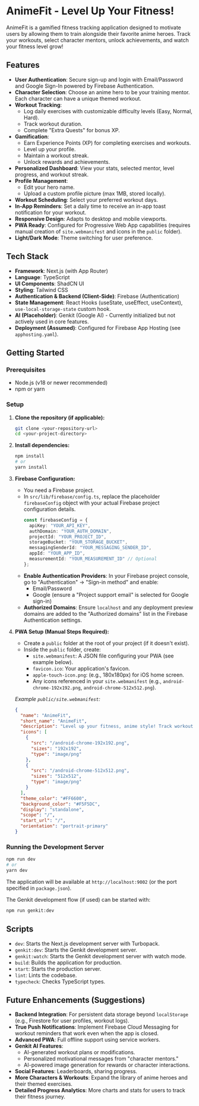 # AnimeFit - Level Up Your Fitness!

AnimeFit is a gamified fitness tracking application designed to motivate users by allowing them to train alongside their favorite anime heroes. Track your workouts, select character mentors, unlock achievements, and watch your fitness level grow!

## Features

*   **User Authentication**: Secure sign-up and login with Email/Password and Google Sign-In powered by Firebase Authentication.
*   **Character Selection**: Choose an anime hero to be your training mentor. Each character can have a unique themed workout.
*   **Workout Tracking**:
    *   Log daily exercises with customizable difficulty levels (Easy, Normal, Hard).
    *   Track workout duration.
    *   Complete "Extra Quests" for bonus XP.
*   **Gamification**:
    *   Earn Experience Points (XP) for completing exercises and workouts.
    *   Level up your profile.
    *   Maintain a workout streak.
    *   Unlock rewards and achievements.
*   **Personalized Dashboard**: View your stats, selected mentor, level progress, and workout streak.
*   **Profile Management**:
    *   Edit your hero name.
    *   Upload a custom profile picture (max 1MB, stored locally).
*   **Workout Scheduling**: Select your preferred workout days.
*   **In-App Reminders**: Set a daily time to receive an in-app toast notification for your workout.
*   **Responsive Design**: Adapts to desktop and mobile viewports.
*   **PWA Ready**: Configured for Progressive Web App capabilities (requires manual creation of `site.webmanifest` and icons in the `public` folder).
*   **Light/Dark Mode**: Theme switching for user preference.

## Tech Stack

*   **Framework**: Next.js (with App Router)
*   **Language**: TypeScript
*   **UI Components**: ShadCN UI
*   **Styling**: Tailwind CSS
*   **Authentication & Backend (Client-Side)**: Firebase (Authentication)
*   **State Management**: React Hooks (useState, useEffect, useContext), `use-local-storage-state` custom hook.
*   **AI (Placeholder)**: Genkit (Google AI) - Currently initialized but not actively used in core features.
*   **Deployment (Assumed)**: Configured for Firebase App Hosting (see `apphosting.yaml`).

## Getting Started

### Prerequisites

*   Node.js (v18 or newer recommended)
*   npm or yarn

### Setup

1.  **Clone the repository (if applicable):**
    ```bash
    git clone <your-repository-url>
    cd <your-project-directory>
    ```

2.  **Install dependencies:**
    ```bash
    npm install
    # or
    yarn install
    ```

3.  **Firebase Configuration:**
    *   You need a Firebase project.
    *   In `src/lib/firebase/config.ts`, replace the placeholder `firebaseConfig` object with your actual Firebase project configuration details.
        ```typescript
        const firebaseConfig = {
          apiKey: "YOUR_API_KEY",
          authDomain: "YOUR_AUTH_DOMAIN",
          projectId: "YOUR_PROJECT_ID",
          storageBucket: "YOUR_STORAGE_BUCKET",
          messagingSenderId: "YOUR_MESSAGING_SENDER_ID",
          appId: "YOUR_APP_ID",
          measurementId: "YOUR_MEASUREMENT_ID" // Optional
        };
        ```
    *   **Enable Authentication Providers**: In your Firebase project console, go to "Authentication" -> "Sign-in method" and enable:
        *   Email/Password
        *   Google (ensure a "Project support email" is selected for Google sign-in)
    *   **Authorized Domains**: Ensure `localhost` and any deployment preview domains are added to the "Authorized domains" list in the Firebase Authentication settings.

4.  **PWA Setup (Manual Steps Required):**
    *   Create a `public` folder at the root of your project (if it doesn't exist).
    *   Inside the `public` folder, create:
        *   `site.webmanifest`: A JSON file configuring your PWA (see example below).
        *   `favicon.ico`: Your application's favicon.
        *   `apple-touch-icon.png`: (e.g., 180x180px) for iOS home screen.
        *   Any icons referenced in your `site.webmanifest` (e.g., `android-chrome-192x192.png`, `android-chrome-512x512.png`).

    *Example `public/site.webmanifest`:*
    ```json
    {
      "name": "AnimeFit",
      "short_name": "AnimeFit",
      "description": "Level up your fitness, anime style! Track workouts, choose hero mentors, and unlock achievements.",
      "icons": [
        {
          "src": "/android-chrome-192x192.png",
          "sizes": "192x192",
          "type": "image/png"
        },
        {
          "src": "/android-chrome-512x512.png",
          "sizes": "512x512",
          "type": "image/png"
        }
      ],
      "theme_color": "#FF6600",
      "background_color": "#F5F5DC",
      "display": "standalone",
      "scope": "/",
      "start_url": "/",
      "orientation": "portrait-primary"
    }
    ```

### Running the Development Server

```bash
npm run dev
# or
yarn dev
```
The application will be available at `http://localhost:9002` (or the port specified in `package.json`).

The Genkit development flow (if used) can be started with:
```bash
npm run genkit:dev
```

## Scripts

*   `dev`: Starts the Next.js development server with Turbopack.
*   `genkit:dev`: Starts the Genkit development server.
*   `genkit:watch`: Starts the Genkit development server with watch mode.
*   `build`: Builds the application for production.
*   `start`: Starts the production server.
*   `lint`: Lints the codebase.
*   `typecheck`: Checks TypeScript types.

## Future Enhancements (Suggestions)

*   **Backend Integration**: For persistent data storage beyond `localStorage` (e.g., Firestore for user profiles, workout logs).
*   **True Push Notifications**: Implement Firebase Cloud Messaging for workout reminders that work even when the app is closed.
*   **Advanced PWA**: Full offline support using service workers.
*   **Genkit AI Features**:
    *   AI-generated workout plans or modifications.
    *   Personalized motivational messages from "character mentors."
    *   AI-powered image generation for rewards or character interactions.
*   **Social Features**: Leaderboards, sharing progress.
*   **More Characters & Workouts**: Expand the library of anime heroes and their themed exercises.
*   **Detailed Progress Analytics**: More charts and stats for users to track their fitness journey.
